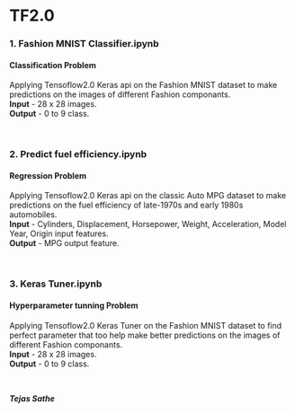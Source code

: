 # TF2.0

### 1. Fashion MNIST Classifier.ipynb 
#### Classification Problem
<p>
Applying Tensoflow2.0 Keras api on the Fashion MNIST dataset to make predictions on the images of different Fashion componants.<br>
<b>Input</b> - 28 x 28 images.<br>
<b>Output</b> - 0 to 9 class.<br>
</p> 
<br>

### 2. Predict fuel efficiency.ipynb
#### Regression Problem 
<p>
Applying Tensoflow2.0 Keras api on the classic Auto MPG dataset to make predictions on the fuel efficiency of late-1970s and early 1980s automobiles.<br>
<b>Input</b> - Cylinders, Displacement, Horsepower, Weight, 
                Acceleration, Model Year, Origin input features.<br>
<b>Output</b> - MPG output feature.<br>
</p> 
<br>

### 3. Keras Tuner.ipynb
#### Hyperparameter tunning Problem 
<p>
Applying Tensoflow2.0 Keras Tuner on the Fashion MNIST dataset to find perfect parameter that too help make better predictions on the images of different Fashion componants.<br>
<b>Input</b> - 28 x 28 images.<br>
<b>Output</b> - 0 to 9 class.<br>
</p> 
<br>



<b><i style='font:monospace'>Tejas Sathe</i></b>